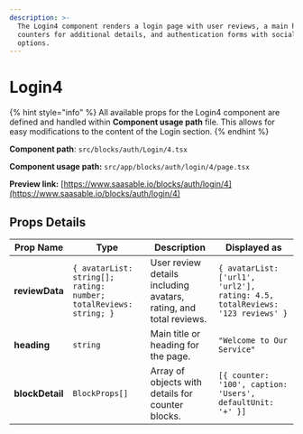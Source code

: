 ```yaml
---
description: >-
  The Login4 component renders a login page with user reviews, a main heading,
  counters for additional details, and authentication forms with social login
  options.
---
```


# Login4

{% hint style="info" %}
All available props for the Login4 component are defined and handled within **Component usage path** file. This allows for easy modifications to the content of the Login  section.
{% endhint %}

**Component path**: `src/blocks/auth/Login/4.tsx`

**Component usage path:**  `src/app/blocks/auth/login/4/page.tsx`

**Preview link:** [https://www.saasable.io/blocks/auth/login/4](https://www.saasable.io/blocks/auth/login/4)

## Props Details

| Prop Name       | Type                                                              | Description                                                       | Displayed as                                                                 |
| --------------- | ----------------------------------------------------------------- | ----------------------------------------------------------------- | ---------------------------------------------------------------------------- |
| **reviewData**  | `{ avatarList: string[]; rating: number; totalReviews: string; }` | User review details including avatars, rating, and total reviews. | `{ avatarList: ['url1', 'url2'], rating: 4.5, totalReviews: '123 reviews' }` |
| **heading**     | `string`                                                          | Main title or heading for the page.                               | `"Welcome to Our Service"`                                                   |
| **blockDetail** | `BlockProps[]`                                                    | Array of objects with details for counter blocks.                 | `[{ counter: '100', caption: 'Users', defaultUnit: '+' }]`                   |
